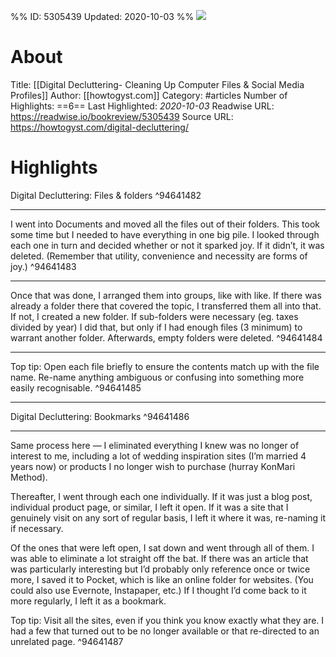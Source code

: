 %%
ID: 5305439
Updated: 2020-10-03
%%
![](https://readwise-assets.s3.amazonaws.com/static/images/article0.00998d930354.png)

# About
Title: [[Digital Decluttering- Cleaning Up Computer Files & Social Media Profiles]]
Author: [[howtogyst.com]]
Category: #articles
Number of Highlights: ==6==
Last Highlighted: *2020-10-03*
Readwise URL: https://readwise.io/bookreview/5305439
Source URL: https://howtogyst.com/digital-decluttering/


# Highlights 
Digital Decluttering: Files & folders  ^94641482

---

I went into Documents and moved all the files out of their folders. This took some time but I needed to have everything in one big pile. I looked through each one in turn and decided whether or not it sparked joy. If it didn’t, it was deleted. (Remember that utility, convenience and necessity are forms of joy.)  ^94641483

---

Once that was done, I arranged them into groups, like with like. If there was already a folder there that covered the topic, I transferred them all into that. If not, I created a new folder. If sub-folders were necessary (eg. taxes divided by year) I did that, but only if I had enough files (3 minimum) to warrant another folder. Afterwards, empty folders were deleted.  ^94641484

---

Top tip: Open each file briefly to ensure the contents match up with the file name. Re-name anything ambiguous or confusing into something more easily recognisable.  ^94641485

---

Digital Decluttering: Bookmarks  ^94641486

---

Same process here — I eliminated everything I knew was no longer of interest to me, including a lot of wedding inspiration sites (I’m married 4 years now) or products I no longer wish to purchase (hurray KonMari Method).

Thereafter, I went through each one individually. If it was just a blog post, individual product page, or similar, I left it open. If it was a site that I genuinely visit on any sort of regular basis, I left it where it was, re-naming it if necessary.

Of the ones that were left open, I sat down and went through all of them. I was able to eliminate a lot straight off the bat. If there was an article that was particularly interesting but I’d probably only reference once or twice more, I saved it to Pocket, which is like an online folder for websites. (You could also use Evernote, Instapaper, etc.) If I thought I’d come back to it more regularly, I left it as a bookmark.

Top tip: Visit all the sites, even if you think you know exactly what they are. I had a few that turned out to be no longer available or that re-directed to an unrelated page.  ^94641487

